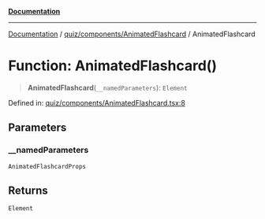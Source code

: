 [**Documentation**](../../../../README.md)

***

[Documentation](../../../../README.md) / [quiz/components/AnimatedFlashcard](../README.md) / AnimatedFlashcard

# Function: AnimatedFlashcard()

> **AnimatedFlashcard**(`__namedParameters`): `Element`

Defined in: [quiz/components/AnimatedFlashcard.tsx:8](https://github.com/Projet-Clovis/flashcard-games/blob/8c85f3457b48eef736423c9679a7c1b51f15688e/src/quiz/components/AnimatedFlashcard.tsx#L8)

## Parameters

### \_\_namedParameters

`AnimatedFlashcardProps`

## Returns

`Element`
